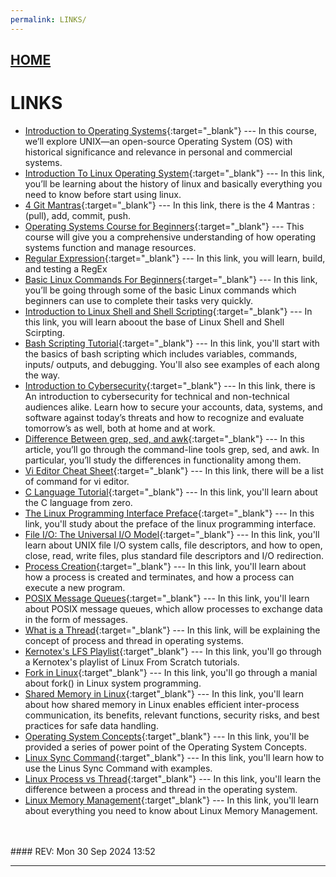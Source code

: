 ```yaml
---
permalink: LINKS/
---
```


## [HOME](../)

# LINKS


* [Introduction to Operating Systems](https://learn.saylor.org/course/view.php?id=94&sectionid=967){:target="_blank"} ---
  In this course, we’ll explore UNIX—an open-source Operating System (OS) with historical significance and relevance in personal and commercial systems.
* [Introduction To Linux Operating System](https://www.geeksforgeeks.org/introduction-to-linux-operating-system/){:target="_blank"} ---
  In this link, you’ll be learning about the history of linux and basically everything you need to know before start using linux.
* [4 Git Mantras](https://doit.vlsm.org/047.html){:target="_blank"} ---
  In this link, there is the 4 Mantras : (pull), add, commit, push.
* [Operating Systems Course for Beginners](https://www.youtube.com/watch?v=yK1uBHPdp30){:target="_blank"} ---
  This course will give you a comprehensive understanding of how operating systems function and manage resources.
* [Regular Expression](https://regexr.com/){:target="_blank"} ---
  In this link, you will learn, build, and testing a RegEx
* [Basic Linux Commands For Beginners](https://www.geeksforgeeks.org/basic-linux-commands/){:target="_blank"} ---
  In this link, you’ll be going through some of the basic Linux commands which beginners can use to complete their tasks very quickly.
* [Introduction to Linux Shell and Shell Scripting](https://www.geeksforgeeks.org/introduction-linux-shell-shell-scripting/){:target="_blank"} ---
  In this link, you will learn aboout the base of Linux Shell and Shell Scirpting.
* [Bash Scripting Tutorial](https://www.freecodecamp.org/news/bash-scripting-tutorial-linux-shell-script-and-command-line-for-beginners/){:target="_blank"} ---
  In this link, you'll start with the basics of bash scripting which includes variables, commands, inputs/ outputs, and debugging. You'll also see examples of each along the way.
* [Introduction to Cybersecurity](https://www.youtube.com/playlist?list=PLhQjrBD2T383Cqo5I1oRrbC1EKRAKGKUE){:target="_blank"} ---
In this link, there is An introduction to cybersecurity for technical and non-technical audiences alike. Learn how to secure your accounts, data, systems, and software against today’s threats and how to recognize and evaluate tomorrow’s as well, both at home and at work.
* [Difference Between grep, sed, and awk](https://www.baeldung.com/linux/grep-sed-awk-differences){:target="_blank"} ---
In this article, you’ll go through the command-line tools grep, sed, and awk. In particular, you’ll study the differences in functionality among them.
* [Vi Editor Cheat Sheet](https://www.atmos.albany.edu/daes/atmclasses/atm350/vi_cheat_sheet.pdf){:target="_blank"} ---
In this link, there will be a list of command for vi editor.
* [C Language Tutorial](https://www.learn-c.org/){:target="_blank"} ---
In this link, you'll learn about the C language from zero.
* [The Linux Programming Interface Preface](https://man7.org/tlpi/download/TLPI-00-Preface.pdf){:target="_blank"} ---
In this link, you'll study about the preface of the linux programming interface.
* [File I/O: The Universal I/O Model](https://man7.org/tlpi/download/TLPI-04-File_IO_The_Universal_IO_Model.pdf){:target="_blank"} ---
In this link, you'll learn about UNIX file I/O system calls, file descriptors, and how to open, close, read, write files, plus standard file descriptors and I/O redirection.
* [Process Creation](https://man7.org/tlpi/download/TLPI-24-Process_Creation.pdf){:target="_blank"} ---
In this link, you'll learn about how a process is created and terminates, and how a process can execute a new program.
* [POSIX Message Queues](https://man7.org/tlpi/download/TLPI-52-POSIX_Message_Queues.pdf){:target="_blank"} ---
In this link, you'll learn about POSIX message queues, which allow processes to exchange data in the form of messages.
* [What is a Thread](https://www.youtube.com/watch?v=RDr7xCunN80&ab_channel=iFocusInstitute){:target="_blank"} ---
In this link, will be explaining the concept of process and thread in operating systems.
* [Kernotex's LFS Playlist](https://www.youtube.com/playlist?list=PLyc5xVO2uDsA5QPbtj_eYU8J0qrvU6315){:target"_blank"} ---
In this link, you'll go through a Kernotex's playlist of Linux From Scratch tutorials.
* [Fork in Linux](https://man7.org/linux/man-pages/man2/fork.2.html){:target"_blank"} ---
In this link, you'll go through a manial about fork() in Linux system programming.
* [Shared Memory in Linux](https://dev.to/0xog_pg/using-shared-memory-in-linux-1p62){:target"_blank"} ---
In this link, you'll learn about how shared memory in Linux enables efficient inter-process communication, its benefits, relevant functions, security risks, and best practices for safe data handling.
* [Operating System Concepts](https://codex.cs.yale.edu/avi/os-book/OS10/slide-dir/){:target"_blank"} ---
In this link, you'll be provided a series of power point of the Operating System Concepts.
* [Linux Sync Command](https://phoenixnap.com/kb/linux-sync){:target"_blank"} ---
In this link, you'll learn how to use the Linus Sync Command with examples.
* [Linux Process vs Thread](https://www.baeldung.com/linux/process-vs-thread){:target"_blank"} ---
In this link, you'll learn the difference between a process and thread in the operating system.
* [Linux Memory Management](https://hemantra.medium.com/linux-memory-management-all-you-need-to-know-d1dbdda8b386){:target"_blank"} ---
In this link, you'll learn about everything you need to know about Linux Memory Management.



<br>
<br>
#### REV: Mon 30 Sep 2024 13:52
<hr>
